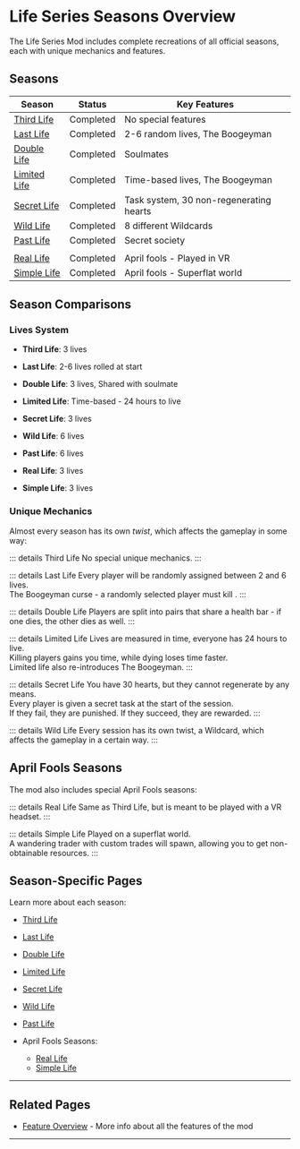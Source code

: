 # Life Series Seasons Overview

The Life Series Mod includes complete recreations of all official seasons, each with unique mechanics and features.

## Seasons

| Season                                | Status    | Key Features                            |
|---------------------------------------|-----------|-----------------------------------------|
| [Third Life](/seasons/third-life)     | Completed | No special features                     |
| [Last Life](/seasons/last-life)       | Completed | 2-6 random lives, The Boogeyman         |
| [Double Life](/seasons/double-life)   | Completed | Soulmates                               |
| [Limited Life](/seasons/limited-life) | Completed | Time-based lives, The Boogeyman         |
| [Secret Life](/seasons/secret-life)   | Completed | Task system, 30 non-regenerating hearts |
| [Wild Life](/seasons/wild-life)       | Completed | 8 different Wildcards                   |
| [Past Life](/seasons/past-life)       | Completed | Secret society                          |
|                                       |           |                                         |
| [Real Life](/seasons/past-life)       | Completed | April fools - Played in VR              |
| [Simple Life](/seasons/past-life)     | Completed | April fools - Superflat world           | 

## Season Comparisons

### Lives System
- **Third Life**: 3 lives
- **Last Life**: 2-6 lives rolled at start
- **Double Life**: 3 lives, Shared with soulmate
- **Limited Life**: Time-based - 24 hours to live
- **Secret Life**: 3 lives
- **Wild Life**: 6 lives
- **Past Life**: 6 lives

- **Real Life**: 3 lives
- **Simple Life**: 3 lives

### Unique Mechanics
Almost every season has its own *twist*, which affects the gameplay in some way:

::: details Third Life
No special unique mechanics.
:::

::: details Last Life
Every player will be randomly assigned between 2 and 6 lives.<br>
The Boogeyman curse - a randomly selected player must kill .
:::

::: details Double Life
Players are split into pairs that share a health bar - if one dies, the other dies as well.
:::

::: details Limited Life
Lives are measured in time, everyone has 24 hours to live.<br>
Killing players gains you time, while dying loses time faster.<br>
Limited life also re-introduces The Boogeyman.
:::

::: details Secret Life
You have 30 hearts, but they cannot regenerate by any means.<br>
Every player is given a secret task at the start of the session.<br>
If they fail, they are punished. If they succeed, they are rewarded.
:::

::: details Wild Life
Every session has its own twist, a Wildcard, which affects the gameplay in a certain way.
:::

## April Fools Seasons

The mod also includes special April Fools seasons:

::: details Real Life
Same as Third Life, but is meant to be played with a VR headset.
:::

::: details Simple Life
Played on a superflat world.<br>
A wandering trader with custom trades will spawn, allowing you to get non-obtainable resources.
:::


## Season-Specific Pages

Learn more about each season:
- [Third Life](/seasons/third-life)
- [Last Life](/seasons/last-life)
- [Double Life](/seasons/double-life)
- [Limited Life](/seasons/limited-life)
- [Secret Life](/seasons/secret-life)
- [Wild Life](/seasons/wild-life)
- [Past Life](/seasons/past-life)

- April Fools Seasons:
  - [Real Life](/seasons/real-life)
  - [Simple Life](/seasons/simple-life)


---

## Related Pages

- [Feature Overview](/features/overview) - More info about all the features of the mod

---